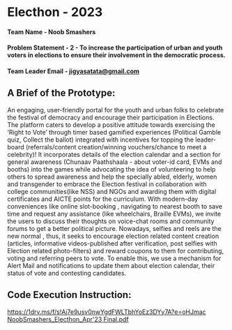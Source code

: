 # Electhon - 2023

#### Team Name - Noob Smashers
#### Problem Statement - 2 - To increase the participation of urban and youth voters in elections to ensure their involvement in the democratic process.
#### Team Leader Email - jigyasatata@gmail.com

## A Brief of the Prototype:
  An engaging, user-friendly portal for the youth and urban folks to celebrate the festival of democracy and encourage their participation in Elections. The platform caters to develop a positive attitude towards exercising the ‘Right to Vote’ through timer based gamified experiences (Political Gamble quiz, Collect the ballot) integrated with incentives for topping the leader-board (referrals/content creation/winning vouchers/chance to meet a celebrity)! It incorporates details of the election calendar and a section for general awareness (Chunaav Paathshaala - about voter-id card, EVMs and booths) into the games while advocating the idea of volunteering to help others to spread awareness and help the specially abled, elderly, women and transgender to embrace the Election festival in collaboration with college communities(like NSS) and NGOs and awarding them with digital certificates and AICTE points for the curriculum. With modern-day conveniences like online slot-booking , navigating to nearest booth to save time and request any assistance (like wheelchairs, Braille EVMs), we invite the users to discuss their thoughts on voice-chat rooms and community forums to get a better political picture. Nowadays, selfies and reels are the new normal , thus, it seeks to encourage election related content creation (articles, informative videos-published after verification, post selfies with Election related photo-filters) and reward coupons to them for contributing, voting and referring peers to vote. To enable this, we use a mechanism for Alert Mail and notifications to update them about election calendar, their status of vote and contesting candidates.

## Code Execution Instruction:
https://1drv.ms/f/s!Aj7e9usv0nwYgdFWLTbhYoEz3DYy7A?e=oHJmac
[NoobSmashers_Electhon_Apr'23 Final.pdf](https://github.com/yashshah-22/electhon-submission/files/11241583/NoobSmashers_Electhon_Apr.23.Final.pdf)

